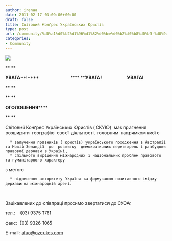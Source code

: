 ```yaml
---
author: irenaa
date: 2011-02-17 03:09:06+00:00
draft: false
title: Світовий Конґрес Українських Юристів
type: post
url: /community/%d0%a1%d0%b2%d1%96%d1%82%d0%be%d0%b2%d0%b8%d0%b9-%d0%9a%d0%be%d0%bd%d2%91%d1%80%d0%b5%d1%81-%d0%a3%d0%ba%d1%80%d0%b0%d1%97%d0%bd%d1%81%d1%8c%d0%ba%d0%b8%d1%85-%d0%ae%d1%80%d0%b8%d1%81%d1%82%d1%96/
categories:
- Community
---
```


[![](http://www.ozeukes.com/wp-content/uploads/2011/02/thumb_pravosud.jpg)
](http://www.ozeukes.com/wp-content/uploads/2011/02/thumb_pravosud.jpg)

** **


**УВАГА****!****                         **** ****УВАГА !                       УВАГАІ**




** **




** **




**ОГОЛОШЕННЯ******


** **

Світовий Конґрес Українських Юристів ( СКУЮ)  має прагнення розширити  географію  своєї  діяльності,  головним  напрямком якої є



	  * залучення правників ( юристів) українського походження в Австралії та Новій Зеландії  до  розвитку  демократичних перетворень і разбудови правової держави в Україні,
	  * спільного вирішення міжнародних і національних проблем правового та гуманітарного характеру

з метою

	  * піднесення авторитету України та формування позитивного іміджу держави на міжнародній арені.

 

Зацікавлених до співпраці просимо звертатися до СУОА:

тел.:    (03) 9375 1781

факс:  (03) 9326 1065

E-mail: [afuo@ozeukes.com](mailto:afuo@ozeukes.com)
